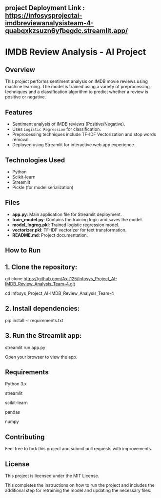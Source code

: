 ## project Deployment Link : https://infosysprojectai-imdbreviewanalysisteam-4-quabqxkzsuzn6yfbegdc.streamlit.app/

# IMDB Review Analysis - AI Project

## Overview
This project performs sentiment analysis on IMDB movie reviews using machine learning. The model is trained using a variety of preprocessing techniques and a classification algorithm to predict whether a review is positive or negative.

## Features
- Sentiment analysis of IMDB reviews (Positive/Negative).
- Uses `Logistic Regression` for classification.
- Preprocessing techniques include TF-IDF Vectorization and stop words removal.
- Deployed using Streamlit for interactive web app experience.

## Technologies Used
- Python
- Scikit-learn
- Streamlit
- Pickle (for model serialization)

## Files
- **app.py**: Main application file for Streamlit deployment.
- **train_model.py**: Contains the training logic and saves the model.
- **model_logreg.pkl**: Trained logistic regression model.
- **vectorizer.pkl**: TF-IDF vectorizer for text transformation.
- **README.md**: Project documentation.

## How to Run

## 1. Clone the repository:

   git clone https://github.com/Axit125/Infosys_Project_AI-IMDB_Review_Analysis_Team-4.git
   
   cd Infosys_Project_AI-IMDB_Review_Analysis_Team-4
   
## 2. Install dependencies:

pip install -r requirements.txt

## 3. Run the Streamlit app:

streamlit run app.py

Open your browser to view the app.

## Requirements

Python 3.x

streamlit

scikit-learn

pandas

numpy

## Contributing
Feel free to fork this project and submit pull requests with improvements.

## License
This project is licensed under the MIT License.

This completes the instructions on how to run the project and includes the additional step for retraining the model and updating the necessary files.
